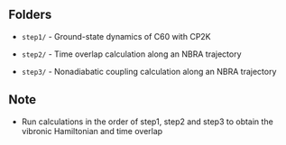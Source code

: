 ## Folders

* `step1/` - Ground-state dynamics of C60 with CP2K

* `step2/` - Time overlap calculation along an NBRA trajectory

* `step3/` - Nonadiabatic coupling calculation along an NBRA trajectory

## Note

* Run calculations in the order of step1, step2 and step3 to obtain the vibronic Hamiltonian and time overlap
